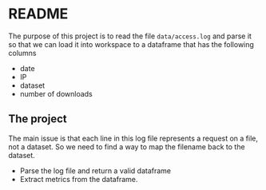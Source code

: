 # README
The purpose of this project is to read the file `data/access.log` and parse it so that we can load it into workspace to a dataframe that has the following columns

* date
* IP
* dataset
* number of downloads

## The project
The main issue is that each line in this log file represents a request on a file, not a dataset. So we need to find a way to map the filename back to the dataset.

* Parse the log file and return a valid dataframe
* Extract metrics from the dataframe.
